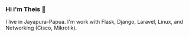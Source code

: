 ### Hi i'm Theis 👋
I live in Jayapura-Papua. I'm work with Flask, Django, Laravel, Linux, and Networking (Cisco, Mikrotik). 




